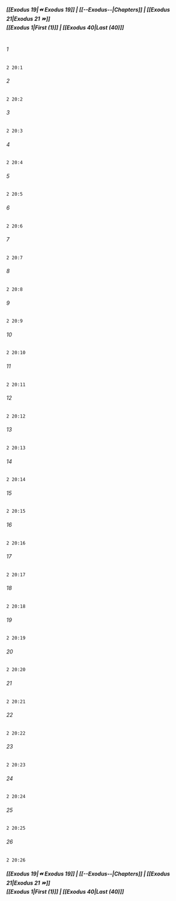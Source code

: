 
##### **[[Exodus 19|⏪ Exodus 19]] | [[--Exodus--|Chapters]] | [[Exodus 21|Exodus 21 ⏩]]**<br>**[[Exodus 1|First (1)]] | [[Exodus 40|Last (40)]]**<br><br>

###### 1
``` verse
2 20:1
```
###### 2
``` verse
2 20:2
```
###### 3
``` verse
2 20:3
```
###### 4
``` verse
2 20:4
```
###### 5
``` verse
2 20:5
```
###### 6
``` verse
2 20:6
```
###### 7
``` verse
2 20:7
```
###### 8
``` verse
2 20:8
```
###### 9
``` verse
2 20:9
```
###### 10
``` verse
2 20:10
```
###### 11
``` verse
2 20:11
```
###### 12
``` verse
2 20:12
```
###### 13
``` verse
2 20:13
```
###### 14
``` verse
2 20:14
```
###### 15
``` verse
2 20:15
```
###### 16
``` verse
2 20:16
```
###### 17
``` verse
2 20:17
```
###### 18
``` verse
2 20:18
```
###### 19
``` verse
2 20:19
```
###### 20
``` verse
2 20:20
```
###### 21
``` verse
2 20:21
```
###### 22
``` verse
2 20:22
```
###### 23
``` verse
2 20:23
```
###### 24
``` verse
2 20:24
```
###### 25
``` verse
2 20:25
```
###### 26
``` verse
2 20:26
```

##### **[[Exodus 19|⏪ Exodus 19]] | [[--Exodus--|Chapters]] | [[Exodus 21|Exodus 21 ⏩]]**<br>**[[Exodus 1|First (1)]] | [[Exodus 40|Last (40)]]**
